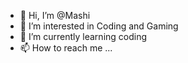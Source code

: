 - 👋 Hi, I’m @Mashi
- 👀 I’m interested in Coding and Gaming
- 🌱 I’m currently learning coding
- 📫 How to reach me ...

<!---
MashiXx/MashiXx is a ✨ special ✨ repository because its `README.md` (this file) appears on your GitHub profile.
You can click the Preview link to take a look at your changes.
--->
